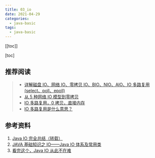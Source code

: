 ```yaml
---
title: 03_io
date: 2021-04-29
categories:
  - java-basic
tags:
  - java-basic
---
```


[[toc]]

[toc]

## 推荐阅读

> - [详解磁盘 IO、网络 IO、零拷贝 IO、BIO、NIO、AIO、IO 多路复用(select、poll、epoll)](https://blog.csdn.net/qq_37555071/article/details/113932533)
> - [从 5 种网络 IO 模型到零拷贝](https://segmentfault.com/a/1190000027078841)
> - [IO 多路复用，0 拷贝，直接内存](https://blog.csdn.net/qq_41634872/article/details/104525050)
> - [IO 多路复用是什么意思？](https://www.zhihu.com/question/32163005)

## 参考资料

1. [Java IO 完全总结（转载）](https://blog.csdn.net/baobeisimple/article/details/1713797)
2. [JAVA 基础知识之 IO——Java IO 体系及常用类](https://www.cnblogs.com/fysola/p/6123947.html)
3. [看完这个，Java IO 从此不在难](https://www.jianshu.com/p/715659e4775f)
